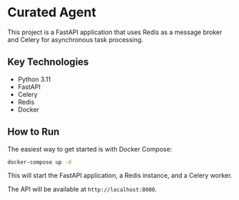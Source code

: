 # Curated Agent

This project is a FastAPI application that uses Redis as a message broker and Celery for asynchronous task processing.

## Key Technologies

- Python 3.11
- FastAPI
- Celery
- Redis
- Docker

## How to Run

The easiest way to get started is with Docker Compose:

```bash
docker-compose up -d
```

This will start the FastAPI application, a Redis instance, and a Celery worker.

The API will be available at `http://localhost:8000`.
